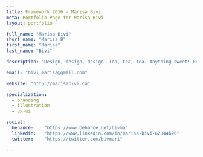 ```yaml
---
title: Framework 2016 - Marisa Bivi
meta: Portfolio Page for Marisa Bivi
layout: portfolio

full_name: "Marisa Bivi"
short_name: "Marisa B"
first_name: "Marisa"
last_name: "Bivi"

description: "Design, design, design. Tea, tea, tea. Anything sweet! Repeat! “Yes, that's it!” Said the Hatter with a sigh, “it's always tea time.”"

email: "bivi.marisa@gmail.com"

website: "http://marisabivi.ca"

specialization:
  - branding
  - illustration
  - ux-ui

social:
  behance:    "https://www.behance.net/bivma"
  linkedin:   "https://www.linkedin.com/in/marisa-bivi-62844b96"
  twitter:    "https://twitter.com/bivmari"

---
```

